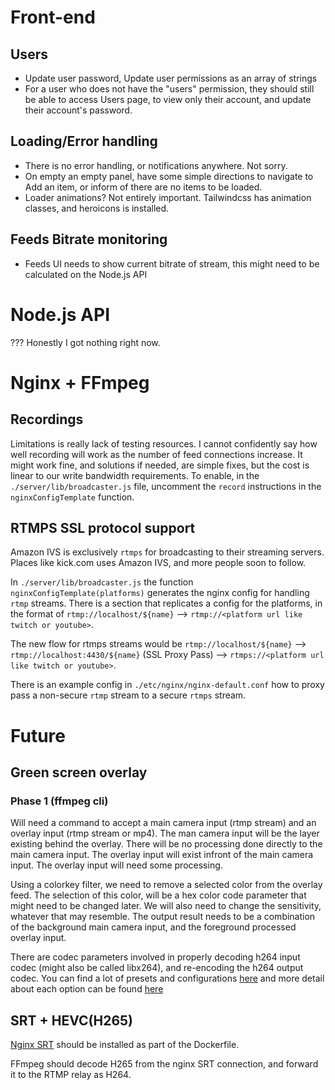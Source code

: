 # Front-end

## Users
- Update user password, Update user permissions as an array of strings
- For a user who does not have the "users" permission, they should still be able to access Users page, to view only their account, and update their account's password.

## Loading/Error handling

- There is no error handling, or notifications anywhere. Not sorry.
- On empty an empty panel, have some simple directions to navigate to Add an item, or inform of there are no items to be loaded.
- Loader animations? Not entirely important. Tailwindcss has animation classes, and heroicons is installed.

## Feeds Bitrate monitoring

- Feeds UI needs to show current bitrate of stream, this might need to be calculated on the Node.js API

# Node.js API

??? Honestly I got nothing right now.

# Nginx + FFmpeg

## Recordings

Limitations is really lack of testing resources. I cannot confidently say how well recording will work as the number of feed connections increase. It might work fine, and solutions if needed, are simple fixes, but the cost is linear to our write bandwidth requirements. To enable, in the `./server/lib/broadcaster.js` file, uncomment the `record` instructions in the `nginxConfigTemplate` function.

## RTMPS SSL protocol support

Amazon IVS is exclusively `rtmps` for broadcasting to their streaming servers. Places like kick.com uses Amazon IVS, and more people soon to follow.

In `./server/lib/broadcaster.js` the function `nginxConfigTemplate(platforms)` generates the nginx config for handling `rtmp` streams. There is a section that replicates a config for the platforms, in the format of `rtmp://localhost/${name}` --> `rtmp://<platform url like twitch or youtube>`.

The new flow for rtmps streams would be `rtmp://localhost/${name}` --> `rtmp://localhost:4430/${name}` (SSL Proxy Pass) --> `rtmps://<platform url like twitch or youtube>`.

There is an example config in `./etc/nginx/nginx-default.conf` how to proxy pass a non-secure `rtmp` stream to a secure `rtmps` stream.
  
# Future

## Green screen overlay

### Phase 1 (ffmpeg cli)

Will need a command to accept a main camera input (rtmp stream) and an overlay input (rtmp stream or mp4). The man camera input will be the layer existing behind the overlay. There will be no processing done directly to the main camera input. The overlay input will exist infront of the main camera input. The overlay input will need some processing.

Using a colorkey filter, we need to remove a selected color from the overlay feed. The selection of this color, will be a hex color code parameter that might need to be changed later. We will also need to change the sensitivity, whatever that may resemble. The output result needs to be a combination of the background main camera input, and the foreground processed overlay input.

There are codec parameters involved in properly decoding h264 input codec (might also be called libx264), and re-encoding the h264 output codec. You can find a lot of presets and configurations [here](https://trac.ffmpeg.org/wiki/Encode/H.264) and more detail about each option can be found [here](https://code.videolan.org/videolan/x264/-/blob/master/x264.c#L733)

## SRT + HEVC(H265)

[Nginx SRT](https://github.com/kaltura/nginx-srt-module) should be installed as part of the Dockerfile.

FFmpeg should decode H265 from the nginx SRT connection, and forward it to the RTMP relay as H264.